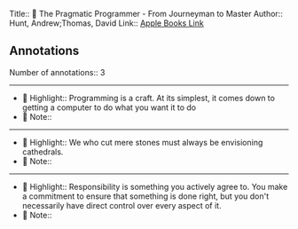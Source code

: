 Title:: 📕 The Pragmatic Programmer - From Journeyman to Master
Author:: Hunt, Andrew;Thomas, David
Link:: [Apple Books Link](ibooks://assetid/5968430ADDA67F428EDBA95F3E9D76D1)

## Annotations

Number of annotations:: 3

----

- 🎯 Highlight:: Programming is a craft. At its simplest, it comes down to getting a computer to do what you want it to do
- 📝 Note::  


----

- 🎯 Highlight:: We who cut mere stones must always be envisioning cathedrals.
- 📝 Note::  


----

- 🎯 Highlight:: Responsibility is something you actively agree to. You make a commitment to ensure that something is done right, but you don't necessarily have direct control over every aspect of it.
- 📝 Note::  


